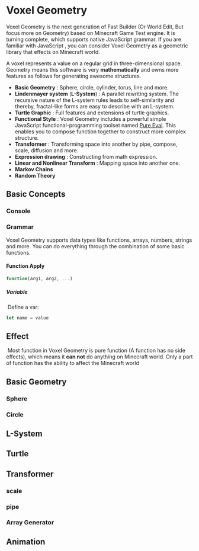 # Voxel Geometry

  Voxel Geometry is the next generation of Fast Builder (Or World Edit, But focus more on Geometry) based on Minecraft Game Test engine. It is turning complete, which supports native JavaScript grammar. If you are familiar with JavaScript , you can consider Voxel Geometry as a geometric library that effects on Minecraft world.

 A voxel represents a value on a regular grid in three-dimensional space. Geometry means this software is very **mathematically** and owns more features as follows for generating awesome structures.

- **Basic Geometry** : Sphere, circle, cylinder, torus, line and more.
- **Lindenmayer system** (**L-System**) : A parallel rewriting system. The recursive nature of the L-system rules leads to self-similarity and thereby, fractal-like forms are easy to describe with an L-system.
- **Turtle Graphic** : Full features and extensions of turtle graphics.
- **Functional Style** : Voxel Geometry includes a powerful simple JavaScript functional-programming toolset named [Pure Eval](https://github.com/PureEval/PureEval.git). This enables you to compose function together to construct more complex structure.
- **Transformer** : Transforming space into another by pipe, compose, scale, diffusion and more. 
- **Expression drawing** : Constructing from math expression.
- **Linear and Nonlinear Transform** : Mapping space into another one.
- **Markov Chains**
- **Random Theory**

## Basic Concepts

### Console



### Grammar

  Voxel Geometry supports data types like functions, arrays, numbers, strings and more. You can do everything through the combination of some basic functions.

#### Function Apply
```javascript
function(arg1, arg2, ...)
```

##### Variable

​	Define a var:
```javascript
let name = value
```

## Effect

​	Most function in Voxel Geometry is pure function (A function has no side effects), which means it **can not** do anything on Minecraft world. Only a part of function has the ability to affect the Minecraft world

## Basic Geometry

### Sphere

### Circle 

## L-System

## Turtle

## Transformer

### scale

### pipe

### Array Generator

## Animation


## 
